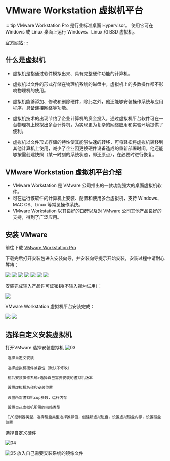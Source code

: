 # VMware Workstation 虚拟机平台

::: tip
VMware Workstation Pro 是行业标准桌面 Hypervisor。
使用它可在 Windows 或 Linux 桌面上运行 Windows、Linux 和 BSD 虚拟机。

[官方网站](https://www.vmware.com/cn/products/workstation-pro.html)
:::

## 什么是虚拟机

- 虚拟机是指通过软件模拟出来、具有完整硬件功能的计算机。
- 虚拟机以文件的形式存储在物理机系统的磁盘中，虚拟机上的多数操作都不影响物理机的使用。
- 虚拟机能够添加、修改和删除硬件，除此之外，他还能够安装操作系统与应用程序，具备连接网络等功能。

- 虚拟机技术的出现节约了企业计算机的资金投入，通过虚拟机平台软件可在一台物理机上模拟出多台计算机，为实现更为复杂的网络应用和实验环境提供了便利。
- 虚拟机以文件形式存储的特性使其能够快速的转移，可将轻松将虚拟机转移到其他计算机上使用，减少了企业因更换硬件设备造成的重新部署时间。他还能够按需创建快照（某一时刻的系统状态，即还原点），在必要时进行恢复。 

## VMware Workstation 虚拟机平台介绍

- VMware Workstation 是 VMware 公司推出的一款功能强大的桌面虚拟机软件。
- 可在运行该软件的计算机上安装、配置和使用多台虚拟机，支持 Windows、MAC OS、Linux 等常见操作系统。
- VMware Workstation 以其良好的口碑以及对 VMware 公司其他产品良好的支持，得到了广泛应用。 

## 安装 VMware

前往下载 [VMware Workstation Pro](https://www.vmware.com/cn/products/workstation-pro/workstation-pro-evaluation.html) 

下载完后打开安装包进入安装向导，并安装向导提示开始安装，安装过程中请耐心等待：

![](./img/setup/1.png)
![](./img/setup/2.png)
![](./img/setup/3.png)
![](./img/setup/4.png)
![](./img/setup/5.png)
![](./img/setup/6.png)
![](./img/setup/7.png)

安装完成输入产品许可证密钥(不输入视为试用）：

![](./img/setup/8.png)

VMware Workstation 虚拟机平台安装完成：

![](./img/setup/9.png)
![](./img/setup/10.png)

## 选择自定义安装虚拟机


打开VMware 选择安装虚拟机
 ![03](./img/03.jpg)

```
 选择自定义安装
 
 选择虚拟机硬件兼容性（默认不修改）
 
 稍后安装操作系统>选择自己需要安装的虚拟机版本
 
 设置虚拟机名称和安装位置

 设置所需虚拟机cup参数，运行内存

 设置自己虚拟机所需的网络类型

 I/O控制器类型，选择磁盘类型选择推荐值，创建新虚拟磁盘，设置虚拟磁盘内存，设置磁盘位置

 ```

 选择自定义硬件


 ![04](./img/04.jpg)  

 ![05](./img/05.png)
 放入自己需要安装系统的镜像文件

 




